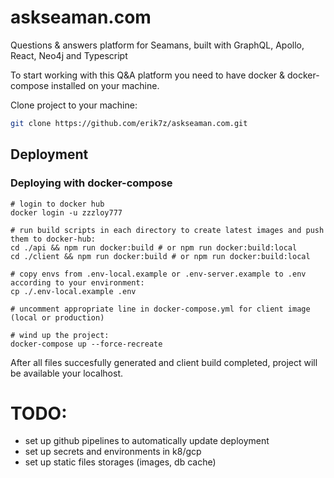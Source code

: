 # askseaman.com

Questions &amp; answers platform for Seamans, built with GraphQL, Apollo, React, Neo4j and Typescript

To start working with this Q&A platform you need to have docker & docker-compose installed on your machine.

Clone project to your machine:
```sh
git clone https://github.com/erik7z/askseaman.com.git
```

## Deployment

### Deploying with docker-compose

```shell
# login to docker hub
docker login -u zzzloy777

# run build scripts in each directory to create latest images and push them to docker-hub:
cd ./api && npm run docker:build # or npm run docker:build:local
cd ./client && npm run docker:build # or npm run docker:build:local

# copy envs from .env-local.example or .env-server.example to .env according to your environment:
cp ./.env-local.example .env

# uncomment appropriate line in docker-compose.yml for client image (local or production)

# wind up the project:
docker-compose up --force-recreate 
```

After all files succesfully generated and client build completed, project will be available your localhost.


# TODO:
- set up github pipelines to automatically update deployment
- set up secrets and environments in k8/gcp
- set up static files storages (images, db cache)
